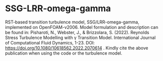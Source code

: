 # SSG-LRR-omega-gamma
RST-based transition turbulence model, SSG/LRR-omega-gamma, implemented on OpenFOAM-v2006. 
Model formulation and description can be found in:
Pisharoti, N., Webster, J., & Brizzolara, S. (2022). Reynolds Stress Turbulence Modelling with γ Transition Model. International Journal of Computational Fluid Dynamics, 1-23. DOI: https://doi.org/10.1080/10618562.2022.2070614 .
Kindly cite the above publication when using the code or the turbulence model. 
